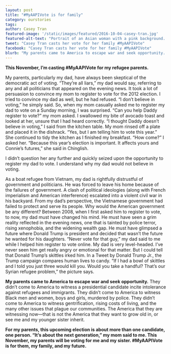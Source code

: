```yaml
---
layout: post
title: "#MyAAPIVote is for family"
category: ourstories
tags: 
author: Casey Tran
featured-image: '/static/images/featured/2016-10-04-casey-tran.jpg'
featured-alt-text: "Portrait of an Asian woman with a pink background. MYAAPIVOTE is for family is at the bottom of the image."
tweet: "Casey Tran casts her vote for her family #MyAAPIVote"
facebook: "Casey Tran casts her vote for her family #MyAAPIVote"
blurb: "My parents came to America to escape war and seek opportunity. They didn’t come to America to witness a presidential candidate incite intolerance against refugees and immigrants."
---
```

<strong>This November, I’m casting #MyAAPIVote for my refugee parents.</strong>

My parents, particularly my dad, have always been skeptical of the democratic act of voting. “They’re all liars,” my dad would say, referring to any and all politicians that appeared on the evening news. It took a lot of persuasion to convince my mom to register to vote for the 2012 election. I tried to convince my dad as well, but he had refused. “I don’t believe in voting,” he simply said. So, when my mom casually asked me to register my dad to vote on a Sunday morning, I was surprised. “Can you help Daddy register to vote?” my mom asked. I swallowed my bite of avocado toast and looked at her, unsure that I had heard correctly. “I thought Daddy doesn’t believe in voting,” I said from the kitchen table. My mom rinsed off a plate and placed it in the dishrack. “Yes, but I am telling him to vote this year.” She continued to tidy the kitchen as I finished my breakfast. “How come?” I asked her. “Because this year’s election is important. It affects yours and Connie’s futures,” she said in Chinglish. 

I didn’t question her any further and quickly seized upon the opportunity to register my dad to vote. I understand why my dad would not believe in voting. 

As a boat refugee from Vietnam, my dad is rightfully distrustful of government and politicians. He was forced to leave his home because of the failures of government. A clash of political ideologies (along with French imperialism and American interference) escalated into a violent civil war in his backyard. From my dad’s perspective, the Vietnamese government had failed to protect and serve its people. Why would the American government be any different? Between 2008, when I first asked him to register to vote, to now, my dad must have changed his mind. He must have seen a grim reality reflected in the evening news, one that is tainted by police terror, rising xenophobia, and the widening wealth gap. He must have glimpsed a future where Donald Trump is president and decided that wasn’t the future he wanted for his daughters. “Never vote for that guy,” my dad said to me while I helped him register to vote online. My dad is very level-headed. I’ve never seen him get really angry or emotional for that matter. But I could tell that Donald Trump’s skittles irked him. In a Tweet by Donald Trump Jr., the Trump campaign compares human lives to candy. “If I had a bowl of skittles and I told you just three would kill you. Would you take a handful? That’s our Syrian refugee problem,” the picture says. 

<strong>My parents came to America to escape war and seek opportunity.</strong> They didn’t come to America to witness a presidential candidate incite intolerance against refugees and immigrants. They didn’t come to America to witness Black men and women, boys and girls, murdered by police. They didn’t come to America to witness gentrification, rising costs of living, and the many other issues that plague our communities. The America that they are witnessing now—that is not the America that they want to grow old in, or see me and my younger sister inherit. 

<strong>For my parents, this upcoming election is about more than one candidate, one person. “It’s about the next generation,” my mom said to me. This November, my parents will be voting for me and my sister. #MyAAPIVote is for them, my family, and my future.</strong>